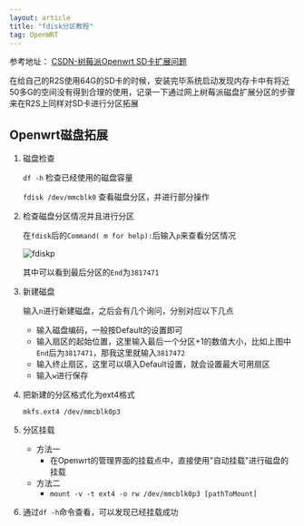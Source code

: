 ```yaml
---
layout: article
title: "fdisk分区教程"
tag: OpenWRT
---
```


参考地址：
[CSDN-树莓派Openwrt SD卡扩展问题](https://blog.csdn.net/xjtumengfanbin/article/details/106871591)

​    在给自己的R2S使用64G的SD卡的时候，安装完毕系统启动发现内存卡中有将近50多G的空间没有得到合理的使用，记录一下通过网上树莓派磁盘扩展分区的步骤来在R2S上同样对SD卡进行分区拓展

## Openwrt磁盘拓展

1. 磁盘检查

   `df -h`  检查已经使用的磁盘容量

   `fdisk /dev/mmcblk0`  查看磁盘分区，并进行部分操作

2. 检查磁盘分区情况并且进行分区

   在`fdisk`后的`Command( m for help):`后输入`p`来查看分区情况

   ![fdiskp](/2021/03/images/opsd1.png)

   其中可以看到最后分区的`End`为`3817471`

3. 新建磁盘

   输入`n`进行新建磁盘，之后会有几个询问，分别对应以下几点

   * 输入磁盘编码，一般按Default的设置即可
   * 输入扇区的起始位置，这里输入最后一个分区+1的数值大小，比如上图中`End`后为`3817471`，那我这里就输入`3817472`
   * 输入终止扇区，这里可以填入Default设置，就会设置最大可用扇区
   * 输入`w`进行保存

4. 把新建的分区格式化为ext4格式

   `mkfs.ext4 /dev/mmcblk0p3`

5. 分区挂载

   * 方法一
     * 在Openwrt的管理界面的挂载点中，直接使用"自动挂载"进行磁盘的挂载
   * 方法二
     * `mount -v -t ext4 -o rw /dev/mmcblk0p3 [pathToMount]`

6. 通过`df -h`命令查看，可以发现已经挂载成功
